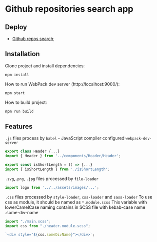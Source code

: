 # Github repositories search app

## Deploy

-   [Github repos search](https://efandor.github.io/hrustg2.2/dist/index.html);

## Installation

Clone project and install dependencies:

```bash
npm install
```

How to run WebPack dev server (http://localhost:9000/):

```bash
npm start
```

How to build project:

```bash
npm run build
```

## Features

`.js` files process by `babel` - JavaScript compiler configured `webpack-dev-server`
```js
export class Header {...}
import { Header } from '../components/Header/Header';

export const isShortLength = () => {...}
import { isShortLength } from './isShortLength';
```

`.svg`,`.png`, `.jpg` files processed by `file-loader`
```js
import logo from '../../assets/images/...';
```

 `.css` files processed by `style-loader`, `css-loader` and `sass-loader`
 To use css as module, it should be named as `*.module.scss`
 This variable with lowerCamelCase naming contains in SCSS file with kebab-case name .some-div-name
```js
import "./main.scss";
import css from "./header.module.scss"; 

`<div style="${css.someDivName}"></div>`;
```
